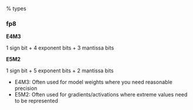 % types

### fp8

__E4M3__

1 sign bit + 4 exponent bits + 3 mantissa bits

__E5M2__

1 sign bit + 5 exponent bits + 2 mantissa bits

- E4M3: Often used for model weights where you need reasonable precision
- E5M2: Often used for gradients/activations where extreme values need to be represented
